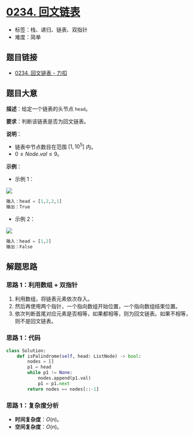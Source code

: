 # [0234. 回文链表](https://leetcode.cn/problems/palindrome-linked-list/)

- 标签：栈、递归、链表、双指针
- 难度：简单

## 题目链接

- [0234. 回文链表 - 力扣](https://leetcode.cn/problems/palindrome-linked-list/)

## 题目大意

**描述**：给定一个链表的头节点 `head`。

**要求**：判断该链表是否为回文链表。

**说明**：

- 链表中节点数目在范围 $[1, 10^5]$ 内。
- $0 \le Node.val \le 9$。

**示例**：

- 示例 1：

![](https://assets.leetcode.com/uploads/2021/03/03/pal1linked-list.jpg)

```python
输入：head = [1,2,2,1]
输出：True
```

- 示例 2：

![](https://assets.leetcode.com/uploads/2021/03/03/pal2linked-list.jpg)

```python
输入：head = [1,2]
输出：False
```

## 解题思路

### 思路 1：利用数组 + 双指针

1. 利用数组，将链表元素依次存入。
2. 然后再使用两个指针，一个指向数组开始位置，一个指向数组结束位置。
3. 依次判断首尾对应元素是否相等，如果都相等，则为回文链表。如果不相等，则不是回文链表。

### 思路 1：代码

```python
class Solution:
    def isPalindrome(self, head: ListNode) -> bool:
        nodes = []
        p1 = head
        while p1 != None:
            nodes.append(p1.val)
            p1 = p1.next
        return nodes == nodes[::-1]
```

### 思路 1：复杂度分析

- **时间复杂度**：$O(n)$。
- **空间复杂度**：$O(n)$。

